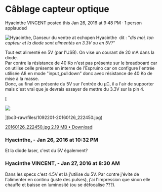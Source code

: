 #  Câblage capteur optique

Hyacinthe VINCENT posted this Jan 26, 2016 at 9:48 PM · 1 person applauded

![Hyacinthe, Danseur du ventre at
echopen](./../../zz_assets/images/avatars/1248689.png) Hyacinthe  dit : "_dis
moi, ton capteur et la diode sont alimentés en 3.3V ou en 5V?_"  
  
Tout est alimenté en 5V (par l'USB). On vise un courant de 20 mA dans la
diode.  
Par contre la résistance de 40 Ko n'est pas présente sur le breadboard car on
utilise celle présente en interne de l'Espruino car on configure l'entrée
utilisée A8 en mode "input_pulldown" donc avec résistance de 40 Ko de mise à
la masse.  
Donc, au final on présente du 5V sur l'entrée du µC, il a l'air de supporter
mais c'est vrai que je devrais essayer de mettre du 3.3V sur la pin 4.  

[

![](bc3-raw/files/1092201-20160126_222450.jpg)

](bc3-raw/files/1092201-20160126_222450.jpg)

[ 20160126_222450.jpg  2.19 MB • Download
](bc3-raw/files/1092201-20160126_222450.jpg)

### **Hyacinthe,** - Jan 26, 2016 at 10:32 PM

Et la diode laser, c'est du 5V également?

### **Hyacinthe VINCENT,** - Jan 27, 2016 at 8:30 AM

Dans les specs c'est 4.5V et là j'utilise du 5V. Par contre j'évite de
l'alimenter en continu (juste des pulses), j'ai l'impression que sinon elle
chauffe et baisse en luminosité (ou se défocalise ???).

